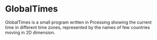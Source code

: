 # GlobalTimes

  GlobalTimes is a small program written in Prcessing showing the current time in different time zones, represented by the names of few countries moving in 2D dimension.
